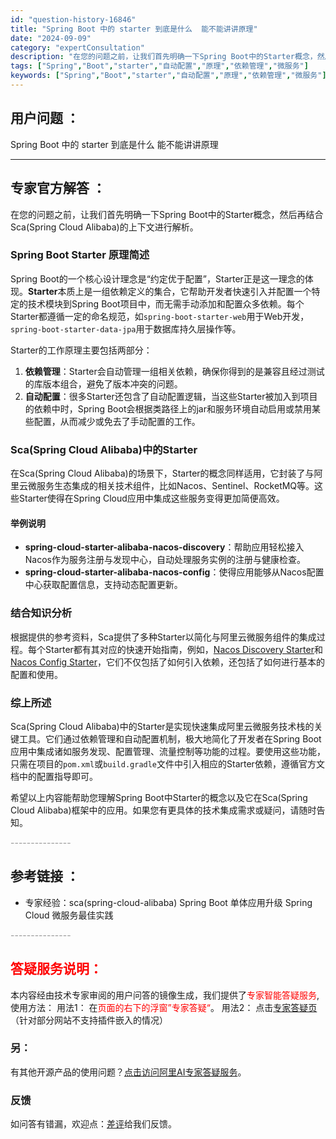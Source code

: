 ```yaml
---
id: "question-history-16846"
title: "Spring Boot 中的 starter 到底是什么  能不能讲讲原理"
date: "2024-09-09"
category: "expertConsultation"
description: "在您的问题之前，让我们首先明确一下Spring Boot中的Starter概念，然后再结合Sca(Spring Cloud Alibaba)的上下文进行解析。### Spring Boot Starter 原理简述Spring Boot的一个核心设计理念是“约定优于配置”，Starter正是这一理念"
tags: ["Spring","Boot","starter","自动配置","原理","依赖管理","微服务"]
keywords: ["Spring","Boot","starter","自动配置","原理","依赖管理","微服务"]
---
```


## 用户问题 ： 
 Spring Boot 中的 starter 到底是什么  能不能讲讲原理  

---------------
## 专家官方解答 ：

在您的问题之前，让我们首先明确一下Spring Boot中的Starter概念，然后再结合Sca(Spring Cloud Alibaba)的上下文进行解析。

### Spring Boot Starter 原理简述

Spring Boot的一个核心设计理念是“约定优于配置”，Starter正是这一理念的体现。**Starter**本质上是一组依赖定义的集合，它帮助开发者快速引入并配置一个特定的技术模块到Spring Boot项目中，而无需手动添加和配置众多依赖。每个Starter都遵循一定的命名规范，如`spring-boot-starter-web`用于Web开发，`spring-boot-starter-data-jpa`用于数据库持久层操作等。

Starter的工作原理主要包括两部分：

1. **依赖管理**：Starter会自动管理一组相关依赖，确保你得到的是兼容且经过测试的库版本组合，避免了版本冲突的问题。
2. **自动配置**：很多Starter还包含了自动配置逻辑，当这些Starter被加入到项目的依赖中时，Spring Boot会根据类路径上的jar和服务环境自动启用或禁用某些配置，从而减少或免去了手动配置的工作。

### Sca(Spring Cloud Alibaba)中的Starter

在Sca(Spring Cloud Alibaba)的场景下，Starter的概念同样适用，它封装了与阿里云微服务生态集成的相关技术组件，比如Nacos、Sentinel、RocketMQ等。这些Starter使得在Spring Cloud应用中集成这些服务变得更加简便高效。

#### 举例说明

- **spring-cloud-starter-alibaba-nacos-discovery**：帮助应用轻松接入Nacos作为服务注册与发现中心，自动处理服务实例的注册与健康检查。
- **spring-cloud-starter-alibaba-nacos-config**：使得应用能够从Nacos配置中心获取配置信息，支持动态配置更新。

### 结合知识分析

根据提供的参考资料，Sca提供了多种Starter以简化与阿里云微服务组件的集成过程。每个Starter都有其对应的快速开始指南，例如，[Nacos Discovery Starter](https://sca.aliyun.com/zh-cn/docs/next/user-guide/nacos/quick-start#%E6%8E%A5%E5%85%A5-nacos-%E6%9C%8D%E5%8A%A1%E6%B3%A8%E5%86%8C%E4%B8%8E%E5%8F%91%E7%8E%B0)和[Nacos Config Starter](https://sca.aliyun.com/zh-cn/docs/next/user-guide/nacos/quick-start#%E6%8E%A5%E5%85%A5-nacos-%E9%85%8D%E7%BD%AE%E4%B8%AD%E5%BF%83)，它们不仅包括了如何引入依赖，还包括了如何进行基本的配置和使用。

### 综上所述

Sca(Spring Cloud Alibaba)中的Starter是实现快速集成阿里云微服务技术栈的关键工具。它们通过依赖管理和自动配置机制，极大地简化了开发者在Spring Boot应用中集成诸如服务发现、配置管理、流量控制等功能的过程。要使用这些功能，只需在项目的`pom.xml`或`build.gradle`文件中引入相应的Starter依赖，遵循官方文档中的配置指导即可。

希望以上内容能帮助您理解Spring Boot中Starter的概念以及它在Sca(Spring Cloud Alibaba)框架中的应用。如果您有更具体的技术集成需求或疑问，请随时告知。


<font color="#949494">---------------</font> 


## 参考链接 ：

* 专家经验：sca(spring-cloud-alibaba) Spring Boot 单体应用升级 Spring Cloud 微服务最佳实践 


 <font color="#949494">---------------</font> 
 


## <font color="#FF0000">答疑服务说明：</font> 

本内容经由技术专家审阅的用户问答的镜像生成，我们提供了<font color="#FF0000">专家智能答疑服务</font>,使用方法：
用法1： 在<font color="#FF0000">页面的右下的浮窗”专家答疑“</font>。
用法2： 点击[专家答疑页](https://answer.opensource.alibaba.com/docs/intro)（针对部分网站不支持插件嵌入的情况）
### 另：


有其他开源产品的使用问题？[点击访问阿里AI专家答疑服务](https://answer.opensource.alibaba.com/docs/intro)。
### 反馈
如问答有错漏，欢迎点：[差评](https://ai.nacos.io/user/feedbackByEnhancerGradePOJOID?enhancerGradePOJOId=16865)给我们反馈。
